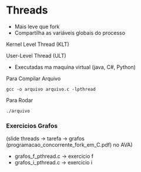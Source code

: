 # Threads
 - Mais leve que fork
 - Compartilha as variáveis globais do processo

Kernel Level Thread (KLT)

User-Level Thread (ULT)
 - Executadas ma maquina virtual (java, C#, Python)

Para Compilar Arquivo
```
gcc -o arquivo arquivo.c -lpthread
```

Para Rodar
```
./arquivo
```


### Exercicios Grafos
(slide threads -> tarefa -> grafos (programacao_concorrente_fork_em_C.pdf) no AVA)

 - grafos_f_pthread.c -> exercicio f 
 - grafos_i_pthread.c -> exercicio i